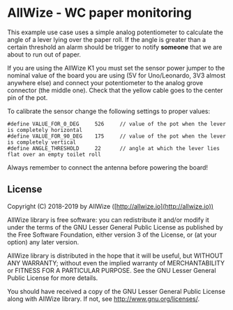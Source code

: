 # AllWize - WC paper monitoring

This example use case uses a simple analog potentiometer to calculate
the angle of a lever lying over the paper roll. If the angle is greater than a
certain threshold an alarm should be trigger to notify **someone** that we are
about to run out of paper.

If you are using the AllWize K1 you must set the sensor power jumper to the nominal value of
the board you are using (5V for Uno/Leonardo, 3V3 almost anywhere else) and
connect your potentiometer to the analog grove connector (the middle one).
Check that the yellow cable goes to the center pin of the pot.

To calibrate the sensor change the following settings to proper values:

```
#define VALUE_FOR_0_DEG     526     // value of the pot when the lever is completely horizontal
#define VALUE_FOR_90_DEG    175     // value of the pot when the lever is completely vertical
#define ANGLE_THRESHOLD     22      // angle at which the lever lies flat over an empty toilet roll
```

Always remember to connect the antenna before powering the board!

## License

Copyright (C) 2018-2019 by AllWize ([http://allwize.io](http://allwize.io))

AllWize library is free software: you can redistribute it and/or modify
it under the terms of the GNU Lesser General Public License as published by
the Free Software Foundation, either version 3 of the License, or
(at your option) any later version.

AllWize library is distributed in the hope that it will be useful,
but WITHOUT ANY WARRANTY; without even the implied warranty of
MERCHANTABILITY or FITNESS FOR A PARTICULAR PURPOSE.  See the
GNU Lesser General Public License for more details.

You should have received a copy of the GNU Lesser General Public License
along with AllWize library.  If not, see <http://www.gnu.org/licenses/>.
